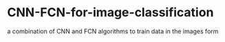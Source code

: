 # CNN-FCN-for-image-classification
a combination of CNN and FCN algorithms to train data in the images form

